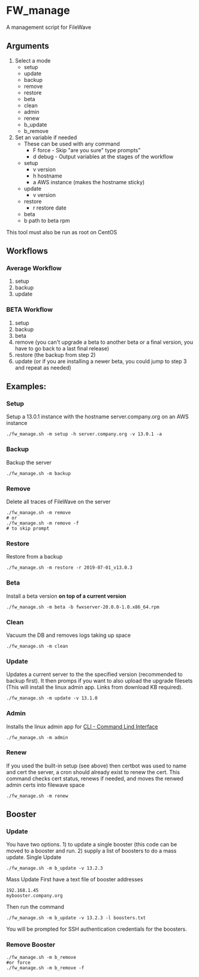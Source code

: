 # FW_manage
A management script for FileWave

## Arguments
1. Select a mode
   - setup
   - update
   - backup
   - remove
   - restore
   - beta
   - clean
   - admin
   - renew
   - b_update
   - b_remove
2. Set an variable if needed
   - These can be used with any command
     - F force - Skip "are you sure" type prompts"
     - d debug - Output variables at the stages of the workflow
   - setup
     - v version
     - h hostname
     - a AWS instance (makes the hostname sticky)
   - update
     - v version
   - restore
     - r restore date
   - beta
    - b path to beta rpm

This tool must also be run as root on CentOS

## Workflows
### Average Workflow
1. setup
2. backup
3. update

### BETA Workflow
1. setup
2. backup
3. beta
4. remove (you can't upgrade a beta to another beta or a final version, you have to go back to a last final release)
5. restore (the backup from step 2)
6. update (or if you are installing a newer beta, you could jump to step 3 and repeat as needed)

## Examples:
### Setup
Setup a 13.0.1 instance with the hostname server.company.org on an AWS instance
```
./fw_manage.sh -m setup -h server.company.org -v 13.0.1 -a
```

### Backup
Backup the server
```
./fw_manage.sh -m backup
```

### Remove
Delete all traces of FileWave on the server
```
./fw_manage.sh -m remove
# or
./fw_manage.sh -m remove -f
# to skip prompt
```

### Restore
Restore from a backup
```
./fw_manage.sh -m restore -r 2019-07-01_v13.0.3
```

### Beta
Install a beta version **on top of a current version**
```
./fw_manage.sh -m beta -b fwxserver-20.0.0-1.0.x86_64.rpm
 ```
 
### Clean
Vacuum the DB and removes logs taking up space
```
./fw_manage.sh -m clean
```
### Update
Updates a current server to the the specified version (recommended to backup first).
It then promps if you want to also upload the upgrade filesets (This will install the linux admin app. Links from download KB required).
```
./fw_manage.sh -m update -v 13.1.0
```
### Admin
Installs the linux admin app for  [CLI - Command Lind Interface](https://kb.filewave.com/pages/viewpage.action?pageId=920328)
```
./fw_manage.sh -m admin
```
### Renew
If you used the built-in setup (see above) then certbot was used to name and cert the server, a cron should already exist to renew the cert.
This command checks cert status, renews if needed, and moves the renwed admin certs into filewave space
```
./fw_manage.sh -m renew
```

## Booster

### Update
You have two options. 1) to update a single booster (this code can be moved to a booster and run. 2) supply a list of boosters to do a mass update.
Single Update
```
./fw_manage.sh -m b_update -v 13.2.3
```
Mass Update
First have a text file of booster addresses
```
192.168.1.45
mybooster.company.org
```
Then run the command
```
./fw_manage.sh -m b_update -v 13.2.3 -l boosters.txt
```
You will be prompted for SSH authentication credentials for the boosters.

### Remove Booster

```
./fw_manage.sh -m b_remove
#or force
./fw_manage.sh -m b_remove -f
```
